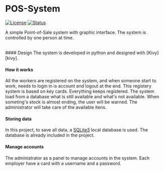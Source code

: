 # POS-System
[![License][license-svg]][license-url]
[![Status][status-svg]][status-url]

A simple Point-of-Sale system with graphic interface. The system is controlled by one person at time.

<br>
#### Design
The system is developed in python and designed with [Kivy][kivy]. 

#### How it works
All the workers are registered on the system, and when someone start to work, needs to login in is account and logout at the end. This registery system is based on key cards.
Everything keeps registered.
The system load from a database what is still available and what's not available. When someting's stock is almost ending, the user will be warned.
The administrator will take care of the available itens.

#### Storing data
In this project, to save all data, a [SQLite3][sqlite3] local database is used. The database is already included in the project.

#### Manage accounts
The administrator as a panel to manage accounts in the system. Each employer have a card with a username and a password.



[license-svg]: https://img.shields.io/badge/license-GNU%20v.3-blue.svg
[license-url]: https://github.com/iamthekyt/POS-System
[status-svg]: https://img.shields.io/pypi/status/Django.svg?maxAge=2592000
[status-url]: https://github.com/iamthekyt/POS-System
[kivy]: <https://github.com/kivy/kivy>
[sqlite3]: https://docs.python.org/2/library/sqlite3.html
